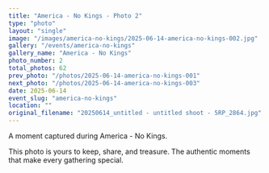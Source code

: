 ```yaml
---
title: "America - No Kings - Photo 2"
type: "photo"
layout: "single"
image: "/images/america-no-kings/2025-06-14-america-no-kings-002.jpg"
gallery: "/events/america-no-kings"
gallery_name: "America - No Kings"
photo_number: 2
total_photos: 62
prev_photo: "/photos/2025-06-14-america-no-kings-001"
next_photo: "/photos/2025-06-14-america-no-kings-003"
date: 2025-06-14
event_slug: "america-no-kings"
location: ""
original_filename: "20250614_untitled - untitled shoot - 5RP_2864.jpg"
---
```


A moment captured during America - No Kings.

This photo is yours to keep, share, and treasure. The authentic moments that make every gathering special.